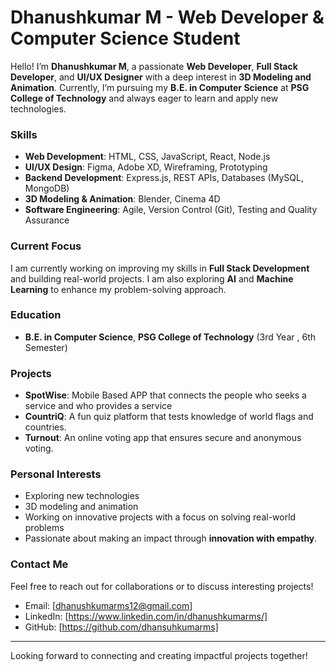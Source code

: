 # **Dhanushkumar M - Web Developer & Computer Science Student**

Hello! I’m **Dhanushkumar M**, a passionate **Web Developer**, **Full Stack Developer**, and **UI/UX Designer** with a deep interest in **3D Modeling and Animation**. Currently, I’m pursuing my **B.E. in Computer Science** at **PSG College of Technology** and always eager to learn and apply new technologies.

### **Skills**
- **Web Development**: HTML, CSS, JavaScript, React, Node.js
- **UI/UX Design**: Figma, Adobe XD, Wireframing, Prototyping
- **Backend Development**: Express.js, REST APIs, Databases (MySQL, MongoDB)
- **3D Modeling & Animation**: Blender, Cinema 4D
- **Software Engineering**: Agile, Version Control (Git), Testing and Quality Assurance

### **Current Focus**
I am currently working on improving my skills in **Full Stack Development** and building real-world projects. I am also exploring **AI** and **Machine Learning** to enhance my problem-solving approach.

### **Education**
- **B.E. in Computer Science**, **PSG College of Technology** (3rd Year , 6th Semester)

### **Projects**
- **SpotWise**: Mobile Based APP that connects the people who seeks a service and who provides a service
- **CountriQ**: A fun quiz platform that tests knowledge of world flags and countries.
- **Turnout**: An online voting app that ensures secure and anonymous voting.

### **Personal Interests**
- Exploring new technologies
- 3D modeling and animation
- Working on innovative projects with a focus on solving real-world problems
- Passionate about making an impact through **innovation with empathy**.

### **Contact Me**
Feel free to reach out for collaborations or to discuss interesting projects!  
- Email: [dhanushkumarms12@gmail.com]
- LinkedIn: [https://www.linkedin.com/in/dhanushkumarms/]  
- GitHub: [https://github.com/dhansuhkumarms] 
---

Looking forward to connecting and creating impactful projects together!
